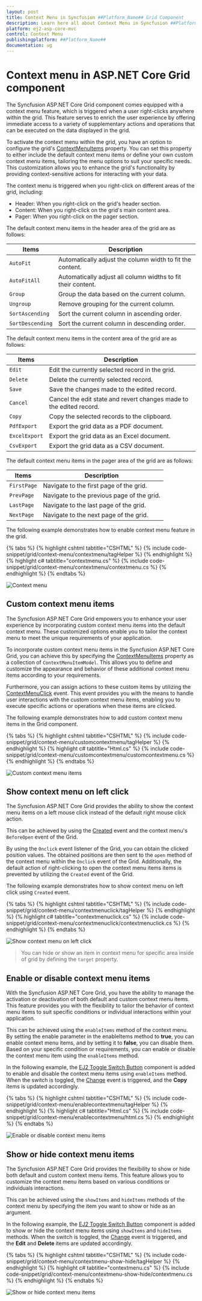 ```yaml
---
layout: post
title: Context Menu in Syncfusion ##Platform_Name## Grid Component
description: Learn here all about Context Menu in Syncfusion ##Platform_Name## Grid component of Syncfusion Essential JS 2 and more.
platform: ej2-asp-core-mvc
control: Context Menu
publishingplatform: ##Platform_Name##
documentation: ug
---
```


# Context menu in ASP.NET Core Grid component

The Syncfusion ASP.NET Core Grid component comes equipped with a context menu feature, which is triggered when a user right-clicks anywhere within the grid. This feature serves to enrich the user experience by offering immediate access to a variety of supplementary actions and operations that can be executed on the data displayed in the grid.

To activate the context menu within the grid, you have an option to configure the grid's [ContextMenuItems](https://help.syncfusion.com/cr/aspnetmvc-js2/Syncfusion.EJ2.Grids.Grid.html#Syncfusion_EJ2_Grids_Grid_ContextMenuItems) property. You can set this property to either include the default context menu items or define your own custom context menu items, tailoring the menu options to suit your specific needs. This customization allows you to enhance the grid's functionality by providing context-sensitive actions for interacting with your data.
   
The context menu is triggered when you right-click on different areas of the grid, including:
* Header: When you right-click on the grid's header section.
* Content: When you right-click on the grid's main content area.
* Pager: When you right-click on the pager section.

The default context menu items in the header area of the grid are as follows:

| Items            | Description                                                  |
| ---------------- | ------------------------------------------------------------ |
| `AutoFit`        | Automatically adjust the column width to fit the content.    |
| `AutoFitAll`     | Automatically adjust all column widths to fit their content. |
| `Group`          | Group the data based on the current column.                  |
| `Ungroup`        | Remove grouping for the current column.                      |
| `SortAscending`  | Sort the current column in ascending order.                  |
| `SortDescending` | Sort the current column in descending order.                 |

The default context menu items in the content area of the grid are as follows:

| Items         | Description                                                         |
| ------------- | ------------------------------------------------------------------- |
| `Edit`        | Edit the currently selected record in the grid.                     |
| `Delete`      | Delete the currently selected record.                               |
| `Save`        | Save the changes made to the edited record.                         |
| `Cancel`      | Cancel the edit state and revert changes made to the edited record. |
| `Copy`        | Copy the selected records to the clipboard.                         |
| `PdfExport`   | Export the grid data as a PDF document.                             |
| `ExcelExport` | Export the grid data as an Excel document.                          |
| `CsvExport`   | Export the grid data as a CSV document.                             |

The default context menu items in the pager area of the grid are as follows:

| Items       | Description                                |
| ----------- | ------------------------------------------ |
| `FirstPage` | Navigate to the first page of the grid.    |
| `PrevPage`  | Navigate to the previous page of the grid. |
| `LastPage`  | Navigate to the last page of the grid.     |
| `NextPage`  | Navigate to the next page of the grid.     |

The following example demonstrates how to enable context menu feature in the grid.

{% tabs %}
{% highlight cshtml tabtitle="CSHTML" %}
{% include code-snippet/grid/context-menu/contextmenu/tagHelper %}
{% endhighlight %}
{% highlight c# tabtitle="contextmenu.cs" %}
{% include code-snippet/grid/context-menu/contextmenu/contextmenu.cs %}
{% endhighlight %}
{% endtabs %}

![Context menu](images/context-menu/display-html-content.gif)

## Custom context menu items

The Syncfusion ASP.NET Core Grid empowers you to enhance your user experience by incorporating custom context menu items into the default context menu. These customized options enable you to tailor the context menu to meet the unique requirements of your application.

To incorporate custom context menu items in the Syncfusion ASP.NET Core Grid, you can achieve this by specifying the [ContextMenuItems](https://help.syncfusion.com/cr/aspnetmvc-js2/Syncfusion.EJ2.Grids.Grid.html#Syncfusion_EJ2_Grids_Grid_ContextMenuItems) property as a collection of `ContextMenuItemModel`. This allows you to define and customize the appearance and behavior of these additional context menu items according to your requirements.

Furthermore, you can assign actions to these custom items by utilizing the [ContextMenuClick](https://help.syncfusion.com/cr/aspnetmvc-js2/Syncfusion.EJ2.Grids.Grid.html#Syncfusion_EJ2_Grids_Grid_ContextMenuClick) event. This event provides you with the means to handle user interactions with the custom context menu items, enabling you to execute specific actions or operations when these items are clicked. 

The following example demonstrates how to add custom context menu items in the Grid component.

{% tabs %}
{% highlight cshtml tabtitle="CSHTML" %}
{% include code-snippet/grid/context-menu/customcontextmenu/tagHelper %}
{% endhighlight %}
{% highlight c# tabtitle="Html.cs" %}
{% include code-snippet/grid/context-menu/customcontextmenu/customcontextmenu.cs %}
{% endhighlight %}
{% endtabs %}

![Custom context menu items](images/context-menu/display-html-content.gif)

## Show context menu on left click

The Syncfusion ASP.NET Core Grid provides the ability to show the context menu items on a left mouse click instead of the default right mouse click action. 

This can be achieved by using the [Created](https://help.syncfusion.com/cr/aspnetmvc-js2/Syncfusion.EJ2.Grids.Grid.html#Syncfusion_EJ2_Grids_Grid_Created) event and the context menu's `BeforeOpen` event of the Grid.

By using the `Onclick` event listener of the Grid, you can obtain the clicked position values. The obtained positions are then sent to the `open` method of the context menu within the `Onclick` event of the Grid. Additionally, the default action of right-clicking to open the context menu items items is prevented by utilizing the `Created` event of the Grid.

The following example demonstrates how to show context menu on left click using `Created` event.

{% tabs %}
{% highlight cshtml tabtitle="CSHTML" %}
{% include code-snippet/grid/context-menu/contextmenuclick/tagHelper %}
{% endhighlight %}
{% highlight c# tabtitle="contextmenuclick.cs" %}
{% include code-snippet/grid/context-menu/contextmenuclick/contextmenuclick.cs %}
{% endhighlight %}
{% endtabs %}

![Show context menu on left click](images/context-menu/display-html-content.gif)

> You can hide or show an item in context menu for specific area inside of grid by defining the `target` property.

## Enable or disable context menu items

With the Syncfusion ASP.NET Core Grid, you have the ability to manage the activation or deactivation of both default and custom context menu items. This feature provides you with the flexibility to tailor the behavior of context menu items to suit specific conditions or individual interactions within your application.

This can be achieved using the `enableItems` method of the context menu. By setting the enable parameter in the enableItems method to **true**, you can enable context menu items, and by setting it to **false**, you can disable them. Based on your specific condition or requirements, you can enable or disable the context menu item using the `enableItems` method.

In the following example, the [EJ2 Toggle Switch Button](https://ej2.syncfusion.com/aspnetmvc/documentation/switch/getting-started) component is added to enable and disable the context menu items using `enableItems` method. When the switch is toggled, the [Change](https://help.syncfusion.com/cr/aspnetmvc-js2/Syncfusion.EJ2.Buttons.Switch.html#Syncfusion_EJ2_Buttons_Switch_Change) event is triggered, and the **Copy** items is updated accordingly. 

{% tabs %}
{% highlight cshtml tabtitle="CSHTML" %}
{% include code-snippet/grid/context-menu/enablecontextmenu/tagHelper %}
{% endhighlight %}
{% highlight c# tabtitle="Html.cs" %}
{% include code-snippet/grid/context-menu/enablecontextmenu/html.cs %}
{% endhighlight %}
{% endtabs %}

![Enable or disable context menu items](images/context-menu/display-html-content.gif)

## Show or hide context menu items

The Syncfusion ASP.NET Core Grid provides the flexibility to show or hide both default and custom context menu items. This feature allows you to customize the context menu items based on various conditions or individuals interactions.

This can be achieved using the `showItems` and `hideItems` methods of the context menu by specifying the item you want to show or hide as an argument. 

In the following example, the [EJ2 Toggle Switch Button](https://ej2.syncfusion.com/aspnetmvc/documentation/switch/getting-started) component is added to show or hide the context menu items using `showItems` and `hideItems` methods. When the switch is toggled, the [Change](https://help.syncfusion.com/cr/aspnetmvc-js2/Syncfusion.EJ2.Buttons.Switch.html#Syncfusion_EJ2_Buttons_Switch_Change) event is triggered, and the **Edit** and **Delete** items are updated accordingly.

{% tabs %}
{% highlight cshtml tabtitle="CSHTML" %}
{% include code-snippet/grid/context-menu/contextmenu-show-hide/tagHelper %}
{% endhighlight %}
{% highlight c# tabtitle="contextmenu.cs" %}
{% include code-snippet/grid/context-menu/contextmenu-show-hide/contextmenu.cs %}
{% endhighlight %}
{% endtabs %}

![Show or hide context menu items](images/context-menu/display-html-content.gif)